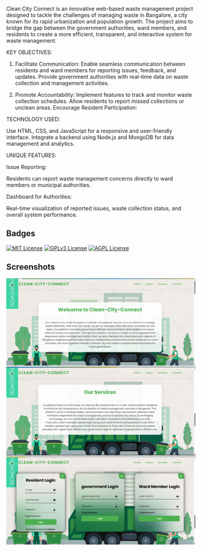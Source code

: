 Clean City Connect is an innovative web-based waste management project designed to tackle the challenges of managing waste in Bangalore, a city known for its rapid urbanization and population growth. The project aims to bridge the gap between the government authorities, ward members, and residents to create a more efficient, transparent, and interactive system for waste management.

KEY OBJECTIVES:

1) Facilitate Communication:
Enable seamless communication between residents and ward members for reporting issues, feedback, and updates.
Provide government authorities with real-time data on waste collection and management activities.

2) Promote Accountability:
Implement features to track and monitor waste collection schedules.
Allow residents to report missed collections or unclean areas.
Encourage Resident Participation:

TECHNOLOGY USED:

Use HTML, CSS, and JavaScript for a responsive and user-friendly interface.
Integrate a backend using Node.js and MongoDB for data management and analytics.

UNIQUE FEATURES:

Issue Reporting:

 Residents can report waste management concerns directly to ward members or municipal authorities.

Dashboard for Authorities: 

Real-time visualization of reported issues, waste collection status, and overall system performance.
## Badges


[![MIT License](https://img.shields.io/badge/License-MIT-green.svg)](https://choosealicense.com/licenses/mit/)
[![GPLv3 License](https://img.shields.io/badge/License-GPL%20v3-yellow.svg)](https://opensource.org/licenses/)
[![AGPL License](https://img.shields.io/badge/license-AGPL-blue.svg)](http://www.gnu.org/licenses/agpl-3.0)


## Screenshots

[![App Screenshot](images/screenshot1.png)](images/screenshot1.png)
[![App Screenshot](images/screenshot2.png)](images/screenshot2.png)
[![App Screenshot](images/screenshot3.png)](images/screenshot3.png)
